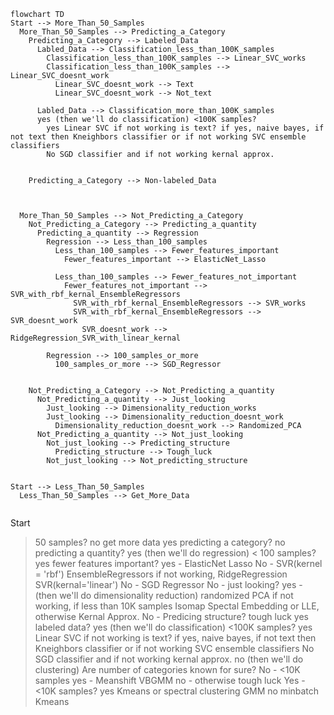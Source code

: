 ```mermaid
flowchart TD
Start --> More_Than_50_Samples
  More_Than_50_Samples --> Predicting_a_Category
    Predicting_a_Category --> Labeled_Data
      Labled_Data --> Classification_less_than_100K_samples
        Classification_less_than_100K_samples --> Linear_SVC_works
        Classification_less_than_100K_samples --> Linear_SVC_doesnt_work
          Linear_SVC_doesnt_work --> Text
          Linear_SVC_doesnt_work --> Not_text

      Labled_Data --> Classification_more_than_100K_samples
      yes (then we'll do classification) <100K samples?
        yes Linear SVC if not working is text? if yes, naive bayes, if not text then Kneighbors classifier or if not working SVC ensemble classifiers
        No SGD classifier and if not working kernal approx.

    
    Predicting_a_Category --> Non-labeled_Data



  More_Than_50_Samples --> Not_Predicting_a_Category
    Not_Predicting_a_Category --> Predicting_a_quantity
      Predicting_a_quantity --> Regression
        Regression --> Less_than_100_samples
          Less_than_100_samples --> Fewer_features_important
            Fewer_features_important --> ElasticNet_Lasso

          Less_than_100_samples --> Fewer_features_not_important
            Fewer_features_not_important --> SVR_with_rbf_kernal_EnsembleRegressors
              SVR_with_rbf_kernal_EnsembleRegressors --> SVR_works
              SVR_with_rbf_kernal_EnsembleRegressors --> SVR_doesnt_work
                SVR_doesnt_work --> RidgeRegression_SVR_with_linear_kernal

        Regression --> 100_samples_or_more
          100_samples_or_more --> SGD_Regressor

    
    Not_Predicting_a_Category --> Not_Predicting_a_quantity
      Not_Predicting_a_quantity --> Just_looking
        Just_looking --> Dimensionality_reduction_works
        Just_looking --> Dimensionality_reduction_doesnt_work
          Dimensionality_reduction_doesnt_work --> Randomized_PCA
      Not_Predicting_a_quantity --> Not_just_looking
        Not_just_looking --> Predicting_structure
          Predicting_structure --> Tough_luck
        Not_just_looking --> Not_predicting_structure


Start --> Less_Than_50_Samples
  Less_Than_50_Samples --> Get_More_Data


```

Start
>50 samples?
  no get more data
  yes predicting a category?
    no predicting a quantity?
      yes (then we'll do regression) < 100 samples?
        yes fewer features important?
          yes - ElasticNet Lasso
          No - SVR(kernel = 'rbf') EnsembleRegressors if not working, RidgeRegression SVR(kernal='linear')
        No - SGD Regressor
      No - just looking?
        yes - (then we'll do dimensionality reduction) randomized PCA if not working, if less than 10K samples Isomap Spectal Embedding or LLE, otherwise Kernal Approx.
        No - Predicing structure? tough luck
    yes labeled data?
      yes (then we'll do classification) <100K samples?
        yes Linear SVC if not working is text? if yes, naive bayes, if not text then Kneighbors classifier or if not working SVC ensemble classifiers
        No SGD classifier and if not working kernal approx.
      no (then we'll do clustering) Are number of categories known for sure?
        No - <10K samples 
          yes - Meanshift VBGMM
          no - otherwise tough luck
        Yes - <10K samples?
          yes Kmeans or spectral clustering GMM
          no  minbatch Kmeans
  
